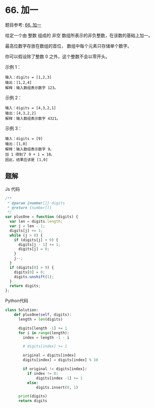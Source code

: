 # 66. 加一
题目参考: [66. 加一](https://leetcode.cn/problems/plus-one/description/)

给定一个由 整数 组成的 非空 数组所表示的非负整数，在该数的基础上加一。

最高位数字存放在数组的首位， 数组中每个元素只存储单个数字。

你可以假设除了整数 0 之外，这个整数不会以零开头。

示例 1：
```
输入：digits = [1,2,3]
输出：[1,2,4]
解释：输入数组表示数字 123。
```
示例 2：
```
输入：digits = [4,3,2,1]
输出：[4,3,2,2]
解释：输入数组表示数字 4321。
```
示例 3：
```
输入：digits = [9]
输出：[1,0]
解释：输入数组表示数字 9。
加 1 得到了 9 + 1 = 10。
因此，结果应该是 [1,0]
```

## 题解
Js 代码

```js
/**
 * @param {number[]} digits
 * @return {number[]}
 */
var plusOne = function (digits) {
  var len = digits.length;
  var j = len - 1;
  digits[j] += 1;
  while (j > 0) {
    if (digits[j] > 9) {
      digits[j - 1] += 1;
      digits[j] = 0;
    }
    j--;
  }
  if (digits[0] > 9) {
    digits[0] = 0;
    digits.unshift(1);
  }
  return digits;
};
```

Python代码
```py
class Solution:
    def plusOne(self, digits):
      length = len(digits)

      digits[length -1] += 1
      for i in range(length):
        index = length -1 - i

        # digits[index] += 1

        original = digits[index]
        digits[index] = digits[index] % 10

        if original != digits[index]:
          if index != 0:
              digits[index -1] += 1
          else:
              digits.insert(0, 1)

      print(digits)
      return digits
```
